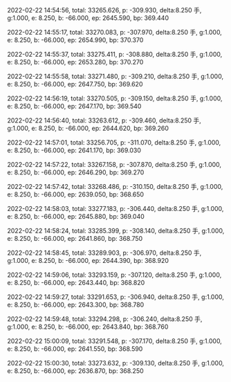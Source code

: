 2022-02-22 14:54:56, total: 33265.626, p: -309.930, delta:8.250 手, g:1.000, e: 8.250, b: -66.000, ep: 2645.590, bp: 369.440

2022-02-22 14:55:17, total: 33270.083, p: -307.970, delta:8.250 手, g:1.000, e: 8.250, b: -66.000, ep: 2654.990, bp: 370.370

2022-02-22 14:55:37, total: 33275.411, p: -308.880, delta:8.250 手, g:1.000, e: 8.250, b: -66.000, ep: 2653.280, bp: 370.270

2022-02-22 14:55:58, total: 33271.480, p: -309.210, delta:8.250 手, g:1.000, e: 8.250, b: -66.000, ep: 2647.750, bp: 369.620

2022-02-22 14:56:19, total: 33270.505, p: -309.150, delta:8.250 手, g:1.000, e: 8.250, b: -66.000, ep: 2647.170, bp: 369.540

2022-02-22 14:56:40, total: 33263.612, p: -309.460, delta:8.250 手, g:1.000, e: 8.250, b: -66.000, ep: 2644.620, bp: 369.260

2022-02-22 14:57:01, total: 33256.705, p: -311.070, delta:8.250 手, g:1.000, e: 8.250, b: -66.000, ep: 2641.170, bp: 369.030

2022-02-22 14:57:22, total: 33267.158, p: -307.870, delta:8.250 手, g:1.000, e: 8.250, b: -66.000, ep: 2646.290, bp: 369.270

2022-02-22 14:57:42, total: 33268.486, p: -310.150, delta:8.250 手, g:1.000, e: 8.250, b: -66.000, ep: 2639.050, bp: 368.650

2022-02-22 14:58:03, total: 33277.183, p: -306.440, delta:8.250 手, g:1.000, e: 8.250, b: -66.000, ep: 2645.880, bp: 369.040

2022-02-22 14:58:24, total: 33285.399, p: -308.140, delta:8.250 手, g:1.000, e: 8.250, b: -66.000, ep: 2641.860, bp: 368.750

2022-02-22 14:58:45, total: 33289.903, p: -306.970, delta:8.250 手, g:1.000, e: 8.250, b: -66.000, ep: 2644.390, bp: 368.920

2022-02-22 14:59:06, total: 33293.159, p: -307.120, delta:8.250 手, g:1.000, e: 8.250, b: -66.000, ep: 2643.440, bp: 368.820

2022-02-22 14:59:27, total: 33291.653, p: -306.940, delta:8.250 手, g:1.000, e: 8.250, b: -66.000, ep: 2643.300, bp: 368.780

2022-02-22 14:59:48, total: 33294.298, p: -306.240, delta:8.250 手, g:1.000, e: 8.250, b: -66.000, ep: 2643.840, bp: 368.760

2022-02-22 15:00:09, total: 33291.548, p: -307.170, delta:8.250 手, g:1.000, e: 8.250, b: -66.000, ep: 2641.550, bp: 368.590

2022-02-22 15:00:30, total: 33273.632, p: -309.130, delta:8.250 手, g:1.000, e: 8.250, b: -66.000, ep: 2636.870, bp: 368.250